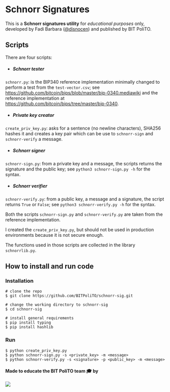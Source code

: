 # Schnorr Signatures

This is a **Schnorr signatures utility** for *educational purposes* only, developed by Fadi Barbara ([@disnocen](https://github.com/disnocen)) and published by BIT PoliTO.

## Scripts

There are four scripts:

- ##### Schnorr tester
`schnorr.py`: is the BIP340 reference implementation minimally changed to perform a test from the `test-vector.csv`; see <https://github.com/bitcoin/bips/blob/master/bip-0340.mediawiki> and the reference implementation at <https://github.com/bitcoin/bips/tree/master/bip-0340>.

- ##### Private key creator
`create_priv_key.py`: asks for a sentence (no newline characters), SHA256 hashes it and creates a key pair which can be use to `schnorr-sign` and `schnorr-verify` a message.

- ##### Schnorr signer
`schnorr-sign.py`: from a private key and a message, the scripts returns the signature and the public key; see `python3 schnorr-sign.py -h` for the syntax.

- ##### Schnorr verifier
`schnorr-verify.py`: from a public key, a message and a signature, the script returns `True` or `False`; see `python3 schnorr-verify.py -h` for the syntax.

Both the scripts `schnorr-sign.py` and `schnorr-verify.py` are taken from the reference implementation. 

I created the `create_priv_key.py`, but should not be used in production environments because it is not secure enough.

The functions used in those scripts are collected in the library `schnorrlib.py`.

## How to install and run code
### Installation

```console
# clone the repo
$ git clone https://github.com/BITPoliTO/schnorr-sig.git

# change the working directory to schnorr-sig
$ cd schnorr-sig

# install general requirements
$ pip install typing 
$ pip install hashlib
```

### Run
```console
$ python create_priv_key.py
$ python schnorr-sign.py -s <private_key> -m <message>
$ python schnorr-verify.py -s <signature> -p <public_key> -m <message>
```

#### Made to educate the BIT PoliTO team 🎓 by  
  
<a href="https://github.com/BITPoliTO/schnorr-sig/graphs/contributors">
  <img src="https://contrib.rocks/image?repo=bitpolito/schnorr-sig" />
</a>